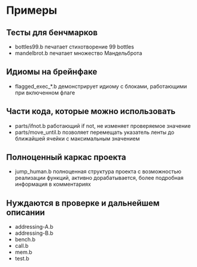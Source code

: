 # Примеры

## Тесты для бенчмарков
- bottles99.b печатает стихотворение 99 bottles
- mandelbrot.b печатает множество Мандельброта

## Идиомы на брейнфаке
- flagged_exec_*.b демонстрирует идиому с блоками, работающими при включенном флаге

## Части кода, которые можно использовать
- parts/ifnot.b работающий if not, не изменяет проверяемое значение
- parts/move_until.b позволяет перемещать указатель ленты до ближайшей ячейки с максимальным значением

## Полноценный каркас проекта
- jump_human.b полноценная структура проекта с возможностью реализации функций, активно дорабатывается, более подробная информация в комментариях

## Нуждаются в проверке и дальнейшем описании
- addressing-A.b
- addressing-B.b
- bench.b
- call.b
- mem.b
- test.b